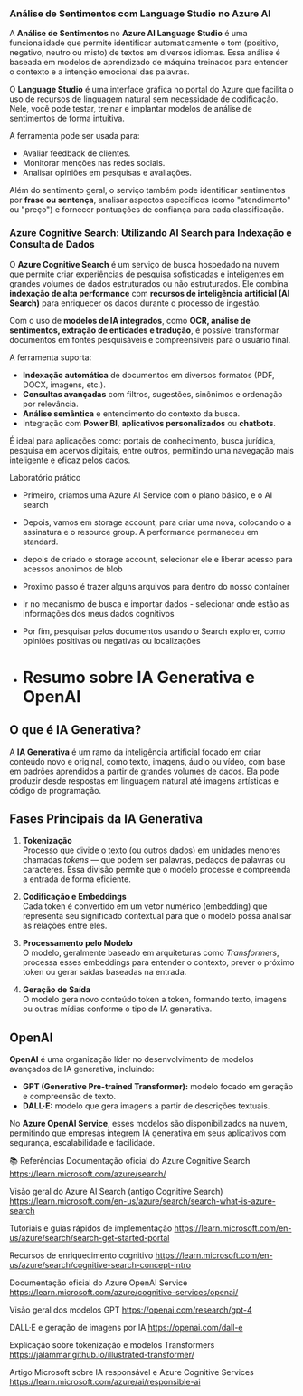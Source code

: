 ### Análise de Sentimentos com Language Studio no Azure AI

A **Análise de Sentimentos** no **Azure AI Language Studio** é uma funcionalidade que permite identificar automaticamente o tom (positivo, negativo, neutro ou misto) de textos em diversos idiomas. Essa análise é baseada em modelos de aprendizado de máquina treinados para entender o contexto e a intenção emocional das palavras.

O **Language Studio** é uma interface gráfica no portal do Azure que facilita o uso de recursos de linguagem natural sem necessidade de codificação. Nele, você pode testar, treinar e implantar modelos de análise de sentimentos de forma intuitiva.

A ferramenta pode ser usada para:
- Avaliar feedback de clientes.
- Monitorar menções nas redes sociais.
- Analisar opiniões em pesquisas e avaliações.

Além do sentimento geral, o serviço também pode identificar sentimentos por **frase ou sentença**, analisar aspectos específicos (como "atendimento" ou "preço") e fornecer pontuações de confiança para cada classificação.

### Azure Cognitive Search: Utilizando AI Search para Indexação e Consulta de Dados

O **Azure Cognitive Search** é um serviço de busca hospedado na nuvem que permite criar experiências de pesquisa sofisticadas e inteligentes em grandes volumes de dados estruturados ou não estruturados. Ele combina **indexação de alta performance** com **recursos de inteligência artificial (AI Search)** para enriquecer os dados durante o processo de ingestão.

Com o uso de **modelos de IA integrados**, como **OCR, análise de sentimentos, extração de entidades e tradução**, é possível transformar documentos em fontes pesquisáveis e compreensíveis para o usuário final.

A ferramenta suporta:
- **Indexação automática** de documentos em diversos formatos (PDF, DOCX, imagens, etc.).
- **Consultas avançadas** com filtros, sugestões, sinônimos e ordenação por relevância.
- **Análise semântica** e entendimento do contexto da busca.
- Integração com **Power BI**, **aplicativos personalizados** ou **chatbots**.

É ideal para aplicações como: portais de conhecimento, busca jurídica, pesquisa em acervos digitais, entre outros, permitindo uma navegação mais inteligente e eficaz pelos dados.

Laboratório prático
- Primeiro, criamos uma Azure AI Service com o plano básico, e o AI search
- Depois, vamos em storage account, para criar uma nova, colocando o a assinatura e o resource group. A performance permaneceu em standard.
- depois de criado o storage account, selecionar ele e liberar acesso para acessos anonimos de blob
- Proximo passo é trazer alguns arquivos para dentro do nosso container
- Ir no mecanismo de busca e importar dados - selecionar onde estão as informações dos meus dados cognitivos
- Por fim, pesquisar pelos documentos usando o Search explorer, como opiniões positivas ou negativas ou localizações

- # Resumo sobre IA Generativa e OpenAI

## O que é IA Generativa?

A **IA Generativa** é um ramo da inteligência artificial focado em criar conteúdo novo e original, como texto, imagens, áudio ou vídeo, com base em padrões aprendidos a partir de grandes volumes de dados. Ela pode produzir desde respostas em linguagem natural até imagens artísticas e código de programação.

## Fases Principais da IA Generativa

1. **Tokenização**  
   Processo que divide o texto (ou outros dados) em unidades menores chamadas *tokens* — que podem ser palavras, pedaços de palavras ou caracteres. Essa divisão permite que o modelo processe e compreenda a entrada de forma eficiente.

2. **Codificação e Embeddings**  
   Cada token é convertido em um vetor numérico (embedding) que representa seu significado contextual para que o modelo possa analisar as relações entre eles.

3. **Processamento pelo Modelo**  
   O modelo, geralmente baseado em arquiteturas como *Transformers*, processa esses embeddings para entender o contexto, prever o próximo token ou gerar saídas baseadas na entrada.

4. **Geração de Saída**  
   O modelo gera novo conteúdo token a token, formando texto, imagens ou outras mídias conforme o tipo de IA generativa.

## OpenAI

**OpenAI** é uma organização líder no desenvolvimento de modelos avançados de IA generativa, incluindo:

- **GPT (Generative Pre-trained Transformer):** modelo focado em geração e compreensão de texto.
- **DALL·E:** modelo que gera imagens a partir de descrições textuais.

No **Azure OpenAI Service**, esses modelos são disponibilizados na nuvem, permitindo que empresas integrem IA generativa em seus aplicativos com segurança, escalabilidade e facilidade.


📚 Referências
Documentação oficial do Azure Cognitive Search
https://learn.microsoft.com/azure/search/

Visão geral do Azure AI Search (antigo Cognitive Search)
https://learn.microsoft.com/en-us/azure/search/search-what-is-azure-search

Tutoriais e guias rápidos de implementação
https://learn.microsoft.com/en-us/azure/search/search-get-started-portal

Recursos de enriquecimento cognitivo
https://learn.microsoft.com/en-us/azure/search/cognitive-search-concept-intro

Documentação oficial do Azure OpenAI Service
https://learn.microsoft.com/azure/cognitive-services/openai/

Visão geral dos modelos GPT
https://openai.com/research/gpt-4

DALL·E e geração de imagens por IA
https://openai.com/dall-e

Explicação sobre tokenização e modelos Transformers 
https://jalammar.github.io/illustrated-transformer/

Artigo Microsoft sobre IA responsável e Azure Cognitive Services
https://learn.microsoft.com/azure/ai/responsible-ai
